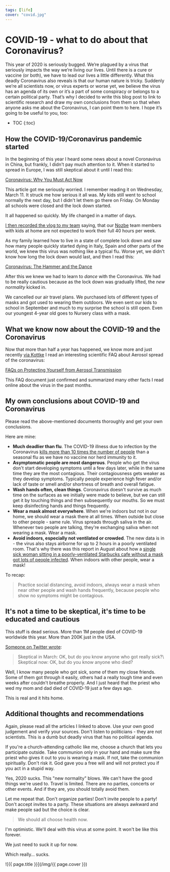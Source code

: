 ```yaml
---
tags: [life]
cover: "covid.jpg"
---
```


# COVID-19 - what to do about that Coronavirus?

This year of 2020 is seriously bugged. We’re plagued by a virus that seriously impacts the way we’re living our lives. Until there is a cure or vaccine (or both), we have to lead our lives a little differently. What this deadly Coronavirus also reveals is that our human nature is tricky. Suddenly we’re all scientists now, or virus experts or worse yet, we believe the virus has an agenda of its own or it’s a part of some conspiracy or belongs to a certain political party. That’s why I decided to write this blog post to link to scientific research and draw my own conclusions from them so that when anyone asks me about the Coronavirus, I can point them to here. I hope it’s going to be useful to you, too:

<!--More-->

* TOC
{:toc}

## How the COVID-19/Coronavirus pandemic started

In the beginning of this year I heard some news about a novel Coronavirus in China, but frankly, I didn't pay much attention to it. When it started to spread in Europe, I was still skeptical about it until I read this:

[Coronavirus: Why You Must Act Now](https://medium.com/@tomaspueyo/coronavirus-act-today-or-people-will-die-f4d3d9cd99ca)

This article got me seriously worried. I remember reading it on Wednesday, March 11. It struck me how serious it all was. My kids still went to school normally the next day, but I didn't let them go there on Friday. On Monday all schools were closed and the lock down started.

It all happened so quickly. My life changed in a matter of days.

[I then recorded the vlog to my team](/coronavirus/) saying, that our [Nozbe][n] team members with kids at home are not expected to work their full 40 hours per week.

As my family learned how to live in a state of complete lock down and saw how many people quickly started dying in Italy, Spain and other parts of the world, we knew this virus was nothing like a typical flu. Worse yet, we didn't know how long the lock down would last, and then I read this:

[Coronavirus: The Hammer and the Dance](https://medium.com/@tomaspueyo/coronavirus-the-hammer-and-the-dance-be9337092b56)

After this we knew we had to learn to *dance* with the Coronavirus. We had to be really cautious because as the lock down was gradually lifted, the *new normality* kicked in.

We cancelled our air travel plans. We purchased lots of different types of masks and got used to wearing them outdoors. We even sent our kids to school in September and much to my surprise the school is still open. Even our youngest 4-year old goes to Nursery class with a mask.

## What we know now about the COVID-19 and the Coronavirus

Now that more than half a year has happened, we know more and just recently [via Kottke](https://kottke.org/20/10/how-to-protect-yourself-from-the-aerosol-spread-of-covid-19) I read an interesting scientific FAQ about Aerosol spread of the coronavirus:

[FAQs on Protecting Yourself from Aerosol Transmission](https://docs.google.com/document/d/1fB5pysccOHvxphpTmCG_TGdytavMmc1cUumn8m0pwzo/mobilebasic#)

This FAQ document just confirmed and summarized many other facts I read online about the virus in the past months.

## My own conclusions about COVID-19 and Coronavirus

Please read the above-mentioned documents thoroughly and get your own conclusions.

Here are mine:

* **Much deadlier than flu**. The COVID-19 illness due to infection by the Coronavirus [kills more than 10 times the number of people](https://www.hopkinsmedicine.org/health/conditions-and-diseases/coronavirus/coronavirus-disease-2019-vs-the-flu) than a seasonal flu as we have no vaccine nor herd immunity to it. 
* **Asymptomatic people are most dangerous**. People who get the virus don't start developing symptoms until a few days later, while in the same time they are the most contagious. Their contagiousness gets weaker as they develop symptoms. Typically people experience high fever and/or lack of taste or smell and/or shortness of breath and overall fatigue.
* **Wash hands often, clean things**. Coronavirus doesn't survive as much time on the surfaces as we initially were made to believe, but we can still get it by touching things and then subsequently our mouths. So we must keep disinfecting hands and things frequently.
* **Wear a mask almost everywhere**. When we're indoors but not in our home, we should wear a mask there at all times. When outside but close to other people - same rule. Virus spreads through saliva in the air. Whenever two people are talking, they're exchanging saliva when not wearing a mask. Wear a mask.
* **Avoid indoors, especially not ventilated or crowded**. The new data is in - the virus also stays airborne for up to 2 hours in a poorly ventilated room. That's why there was this report in August about how a [single sick woman sitting in a poorly-ventilated Starbucks cafe without a mask got lots of people infected](https://www.bloomberg.com/news/articles/2020-08-25/this-starbucks-in-south-korea-became-a-beacon-for-mask-wearing). When indoors with other people, wear a mask!

To recap:

> Practice social distancing, avoid indoors, always wear a mask when near other people and wash hands frequently, because people who show no symptoms might be contagious.

## It's not a time to be skeptical, it's time to be educated and cautious

This stuff is dead serious. More than 1M people died of COVID-19 worldwide this year. More than 200K just in the USA.

[Someone on Twitter wrote](https://twitter.com/SznajderMichal_/status/1312364960752820226):

> Skeptical in March: OK, but do you know anyone who got really sick?\\
> Skeptical now: OK, but do you know anyone who died?

Well, I know many people who got sick, some of them my close friends. Some of them got through it easily, others had a really tough time and even weeks after couldn't breathe properly. And I just heard that the priest who wed my mom and dad died of COVID-19 just a few days ago.

This is real and it hits home.

## Additional thoughts and recommendations

Again, please read all the articles I linked to above. Use your own good judgement and verify your sources. Don't listen to politicians - they are not scientists. This is a dumb but deadly virus that has no political agenda.

If you're a church-attending catholic like me, choose a church that lets you participate outside. Take communion only in your hand and make sure the priest who gives it out to you is wearing a mask. If not, take the communion spiritually. Don't risk it. God gave you a free will and will not protect you if you act in a stupid way.

Yes, 2020 sucks. This "new normality" blows. We can't have the good things we're used to. Travel is limited. There are no parties, concerts or other events. And if they are, you should totally avoid them.

Let me repeat that. Don't organize parties! Don't invite people to a party! Don't accept invites to a party. These situations are always awkward and make people sad but the choice is clear. 

> We should all choose health now.

I'm optimistic. We'll deal with this virus at some point. It won't be like this forever.

We just need to suck it up for now. 

Which really… sucks.

![{{ page.title }}](/img/{{ page.cover }})

[n]: https://michael.gratis/nozbe